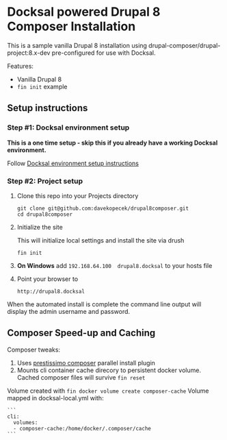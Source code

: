 # Docksal powered Drupal 8 Composer Installation

This is a sample vanilla Drupal 8 installation using drupal-composer/drupal-project:8.x-dev pre-configured for use with Docksal.

Features:

- Vanilla Drupal 8
- `fin init` example

## Setup instructions

### Step #1: Docksal environment setup

**This is a one time setup - skip this if you already have a working Docksal environment.**

Follow [Docksal environment setup instructions](http://docksal.readthedocs.io/en/master/getting-started/env-setup)

### Step #2: Project setup

1. Clone this repo into your Projects directory

    ```
    git clone git@github.com:davekopecek/drupal8composer.git
    cd drupal8composer
    ```

2. Initialize the site

    This will initialize local settings and install the site via drush

    ```
    fin init
    ```

3. **On Windows** add `192.168.64.100  drupal8.docksal` to your hosts file

4. Point your browser to

    ```
    http://drupal8.docksal
    ```

When the automated install is complete the command line output will display the admin username and password.

## Composer Speed-up and Caching

Composer tweaks:

1. Uses [prestissimo composer](https://github.com/hirak/prestissimo) parallel install plugin
2. Mounts cli container cache direcory to persistent docker volume. Cached composer files will survive `fin reset`

Volume created with `fin docker volume create composer-cache`
Volume mapped in docksal-local.yml with:

    ```
    cli:
      volumes:
      - composer-cache:/home/docker/.composer/cache
    ```
